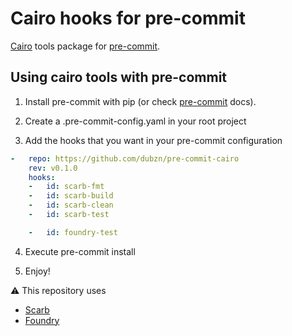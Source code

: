 # Cairo hooks for pre-commit

[Cairo](https://www.cairo-lang.org/) tools package for [pre-commit](https://pre-commit.com).

## Using cairo tools with pre-commit
1. Install pre-commit with pip (or check [pre-commit](https://pre-commit.com/#install) docs).

2. Create a .pre-commit-config.yaml in your root project

3. Add the hooks that you want in your pre-commit configuration
```yaml
-   repo: https://github.com/dubzn/pre-commit-cairo
    rev: v0.1.0 
    hooks:
    -   id: scarb-fmt
    -   id: scarb-build
    -   id: scarb-clean
    -   id: scarb-test

    -   id: foundry-test
```

4. Execute pre-commit install

5. Enjoy!

⚠️ This repository uses 
- [Scarb](https://docs.swmansion.com/scarb/) 
- [Foundry](https://foundry-rs.github.io/starknet-foundry/getting-started/installation.html)
